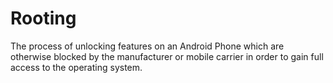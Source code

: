 [Title]: # (Rooting)
[Difficulty]: # (Beginner)
[Order]: # (100)

# Rooting

The process of unlocking features on an Android Phone which are otherwise blocked by the manufacturer or mobile carrier in order to gain full access to the operating system.
